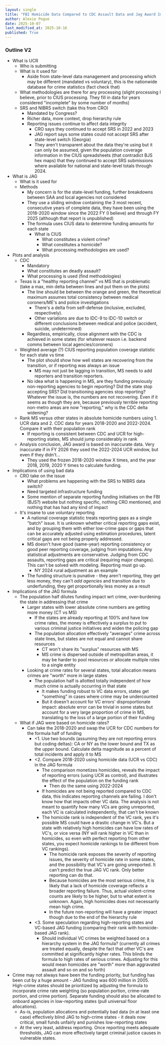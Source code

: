 ```yaml
---
layout: single
title: "FBI Homicide Data Compared to CDC Assault Data and Jag Award Implications for Some States"
author: Alexie Pogue
date: 2025-10-07
last_modified_at: 2025-10-16
published: True
---
```


### Outline V2
- What is UCR 
    - Who is submitting
    - What is it used for
        - Aside from state-level data management and processing which may be different (mandated vs voluntary), this is the nationwide database for crime statistics (fact check that)
    - What methodologies are there for any processing (slight processing I believe, prior to CIUS processing. They fill in data for years considered "incomplete" by some number of months) 
    - SRS and NIBRS switch (take this from CRO)
        - Mandated by Congress?
        - Richer data, more context, drop hierarchy rule
        - Reporting issues continue to affect data integrity
            - CRO says they continued to accept SRS in 2022 and 2023 
            - JAG report says some states could not accept SRS after state-level switch (Georgia)
            - They aren't transparent about the data they're using but it can only be assumed, given the population coverage information in the CIUS spreadsheets (that contradict BJS hex maps) that they continued to accept SRS submissions where available for national and state-level totals through 2024. 
- What is JAG
    - What is it used for
    - Methods
        - My concern is for the state-level funding, further breakdowns between SAA and local agencies not considered
        - They use a sliding window containing the 3 most recent, consecutive years of complete data, they have been using the 2018-2020 window since the 2022 FY (I believe) and through FY 2025 (although that report is unpublished)
        - The formula uses CIUS data to determine funding amounts for each state
            - What is CIUS
                - What constitutes a violent crime? 
                - What constitutes a homicide?
                - What processing methodologies are used? 
- Plots and analysis
    - CDC 
        - Mandatory
        - What constitutes an deadly assault?
        - What processing is used (find methodologies)
    - Texas is a "healthy reporting channel" vs MS that is problematic (take a max, min delta between lines and put them on the plots)
        - The line should be between the orange and green, the theoretical maximum assumes total consistency between medical coroners/ME's and police investigations 
            - There's a delta from self-defense (inclusive, excluded, respectively). 
            - Other variations are due to IDC-9 to IDC-10 switch or different conclusions between medical and police (accident, suicide, undetermined)
        - Regardless, empirically, close alignment with the CDC is achieved in some states (for whatever reason i.e. backend comms between local agencies/coroners) 
    - Weighted average (?) CIUS reporting population coverage statistic for each state vs time
        - The plot should show how well states are recovering from the transition, or if reporting was always an issue
            - MS may not just be lagging in transition, MS needs to add reporters and transition reporters.
        - No idea what is happening in MS, are they funding previously non-reporting agencies to begin reporting? Did the state stop accepting SRS? Did transitioning agencies stop reporting? Whatever the issue is, the numbers are not recovering. Even if it seems as though they are, because previously terrible reporting non-metro areas are now "reporting," why is the CDC delta widening? 
    - Rank MS versus other states in absolute homicide numbers using 1. UCR data and 2. CDC data for years 2018-2020 and 2022-2024. Compare it with their population rank
        - If reporting is consistent between CDC and UCR for high-reporting states, MS should jump considerably in rank
    - Analysis conclusion, JAG award is based on inaccurate data. Very inaccurate if in FY 2026 they used the 2022-2024 UCR window, but even if they didn't...
        - They used the frozen 2018-2020 window X times, and the year 2018, 2019, 2020 Y times to calculate funding. 
- Implications of using bad data
    - CRO take on the issue
        - What problems are happening with the SRS to NIBRS data switch? 
        - Need targeted infrastructure funding
        - Some mention of separate reporting funding initiatives on the FBI (BJS?) website but nothing specific, nothing CRO mentioned, and nothing that has had any kind of impact
    - It's insane to use voluntary reporting 
        - A national coverage statistic treats reporting gaps as a single "batch" issue. It is unknown whether critical reporting gaps exist, and by grouping them with either low-crime gaps or gaps that can be accurately adjusted using estimation procedures, latent critical gaps are not being properly addressed. 
        - MS doesn't have good (same-year) reporting consistency or good peer reporting coverage, judging from imputations. Any statistical adjustments are conservative. Judging from CDC assaults, reporting gaps are critical (requiring major changes). This can't be solved with modeling. Reporting must go up. 
            - NY 2024 rural adjustment as an example
        - The funding structure is punative - they aren't reporting, they get less money, they can't *add agencies* and transition due to underfunding, they get proportionally less money as a result
- Implications of the JAG formula 
    - The population half dilutes funding impact wrt crime, over-burdening the state in addressing that crime
        - Larger states with lower absolute crime numbers are getting more money (CT vs MS)
            - If the states are already reporting at 100% and have low crime rates, the money is effectively a surplus to put to various criminal justice initiatives and widen the policing gap
            - The population allocation effectively "averages" crime across state lines, but states are not equal and cannot share resources 
                - CT won't share its "surplus" resources with MS
                - MS crime is dispersed outside of metropolitan areas, it may be harder to pool resources or allocate multiple roles to a single entity
        - Looking at crime rates for several states, total allocation means crimes are "worth" more in large states  
            - The population half is allotted totally independent of how much crime is actually occurring in that state  
                - It makes funding robust to VC data errors, states get "something" in cases where crime may be undercounted  
                - But it doesn't account for VC errors' disproportionate impact: absolute error can be trivial in some states but account for a very large proportion of crime in MS, translating to the loss of a large portion of their funding
    - What if JAG were based on homicide rates?  
        - Can take the 2018-2020 and swap the UCR for CDC numbers for the formula half of funding  
            - <1. Use two bounds (assuming they are not reporting errors but coding deltas): CA or NY as the lower bound and TX as the upper bound. Calculate delta magnitude as a percent of total incidents and apply it to MS  
            - <2. Compare 2018-2020 using homicide data (UCR vs CDC) in the JAG formula 
                - The comparison monetizes homicides, reveals the impact of reporting errors (using UCR as control), and illustrates the effect of the population on the funding rank  
                    - Then do the same using 2022-2024
                - If homicides are not being reported compared to CDC data, this indicates reporting channels are failing. I don't know how that impacts other VC data. The analysis is not meant to quantify how many VCs are going unreported, each VC is calculated independently, that can't be known  
                - The homicide rank is independent of the VC rank, yes it's possible MS could have a drastic change in VC's. But a state with relatively high homicides can have low rates of VC's, or vice versa (NY will rank higher in VC than in homicides, so even with perfect reporting from other states, you expect homicide rankings to be different from VC rankings).  
                    - The homicide rank exposes the severity of reporting issues, the severity of homicide rate in some states, and the possibility that VC's are going unreported. It can't predict the true JAG VC rank. Only better reporting can do that.  
                    - Because homicides are the most serious crime, it is likely that a lack of homicide coverage reflects a broader reporting failure. Thus, actual violent-crime counts are likely to be higher, but to what extent is unknown. Again, high homicides does not necessarily mean high crime. 
                    - In the future non-reporting will have a greater impact though due to the end of the hierarchy rule
            - <3. Some speculation regarding high-reporting states and VC-based JAG funding (comparing their rank with homicide-based JAG rank).  
                - Should individual VC crimes be weighted based on a hierarchy system in the JAG formula? (currently all crimes are treated equally, despite the fact that other VC's are committed at significantly higher rates. This blinds the formula to high rates of serious crimes. Adjusting for this would mean homicides are "worth" more than aggravated assault and so on and so forth)
- Crime may not always have been the funding priority, but funding has been cut by a huge amount - JAG funding was 600 million in 2005. High-crime states should be prioritized by adjusting the formula to incorporate crime rate weighting (so population portion, crime-rate portion, and crime portion). Separate funding should also be allocated to onboard agencies in low-reporting states (pull universal floor allocations). 
    - As-is, population allocations and potentially bad data (in at least one case) effectively blind JAG to high-crime states - it deals now critical, small funds unfairly and punishes low-reporting states 
    - At the very least, address reporting. Once reporting meets adequate thresholds, JAG can more effectively target criminal justice causes in vulnerable states.


